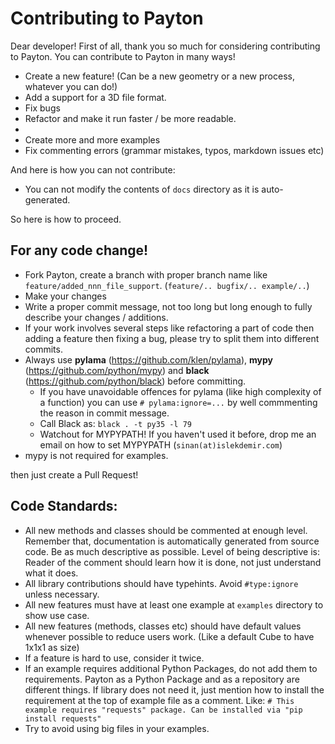 # Contributing to Payton

Dear developer! First of all, thank you so much for considering contributing to Payton. You can contribute to Payton in many ways!

* Create a new feature! (Can be a new geometry or a new process, whatever you can do!)
* Add a support for a 3D file format.
* Fix bugs
* Refactor and make it run faster / be more readable.
* 
* Create more and more examples
* Fix commenting errors (grammar mistakes, typos, markdown issues etc)

And here is how you can not contribute:
* You can not modify the contents of `docs` directory as it is auto-generated.

So here is how to proceed.

## For any code change!

* Fork Payton, create a branch with proper branch name like `feature/added_nnn_file_support`. (`feature/.. bugfix/.. example/..`)
* Make your changes
* Write a proper commit message, not too long but long enough to fully describe your changes / additions.
* If your work involves several steps like refactoring a part of code then adding a feature then fixing a bug, please try to split them into different commits.
* Always use **pylama** (https://github.com/klen/pylama), **mypy** (https://github.com/python/mypy) and **black** (https://github.com/python/black) before committing.
  * If you have unavoidable offences for pylama (like high complexity of a function) you can use `# pylama:ignore=...` by well commmenting the reason in commit message.
  * Call Black as: `black . -t py35 -l 79` 
  * Watchout for MYPYPATH! If you haven't used it before, drop me an email on how to set MYPYPATH (`sinan(at)islekdemir.com`)
* mypy is not required for examples.

then just create a Pull Request!

## Code Standards:

* All new methods and classes should be commented at enough level. Remember that, documentation is automatically generated from source code. Be as much descriptive as possible. Level of being descriptive is: Reader of the comment should learn how it is done, not just understand what it does.
* All library contributions should have typehints. Avoid `#type:ignore` unless necessary.
* All new features must have at least one example at `examples` directory to show use case.
* All new features (methods, classes etc) should have default values whenever possible to reduce users work. (Like a default Cube to have 1x1x1 as size)
* If a feature is hard to use, consider it twice.
* If an example requires additional Python Packages, do not add them to requirements. Payton as a Python Package and as a repository are different things. If library does not need it, just mention how to install the requirement at the top of example file as a comment. Like: `# This example requires "requests" package. Can be installed via "pip install requests"`
* Try to avoid using big files in your examples. 
